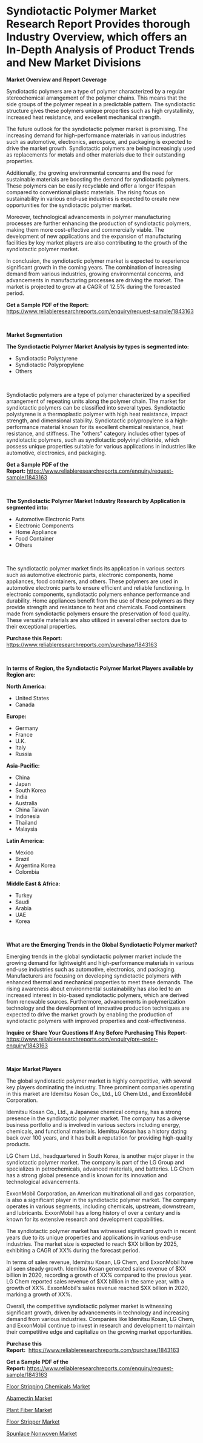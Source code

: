 <p><h1>Syndiotactic Polymer Market Research Report Provides thorough Industry Overview, which offers an In-Depth Analysis of Product Trends and New Market Divisions</h1></p><p><strong>Market Overview and Report Coverage</strong></p>
<p><p>Syndiotactic polymers are a type of polymer characterized by a regular stereochemical arrangement of the polymer chains. This means that the side groups of the polymer repeat in a predictable pattern. The syndiotactic structure gives these polymers unique properties such as high crystallinity, increased heat resistance, and excellent mechanical strength.</p><p>The future outlook for the syndiotactic polymer market is promising. The increasing demand for high-performance materials in various industries such as automotive, electronics, aerospace, and packaging is expected to drive the market growth. Syndiotactic polymers are being increasingly used as replacements for metals and other materials due to their outstanding properties.</p><p>Additionally, the growing environmental concerns and the need for sustainable materials are boosting the demand for syndiotactic polymers. These polymers can be easily recyclable and offer a longer lifespan compared to conventional plastic materials. The rising focus on sustainability in various end-use industries is expected to create new opportunities for the syndiotactic polymer market.</p><p>Moreover, technological advancements in polymer manufacturing processes are further enhancing the production of syndiotactic polymers, making them more cost-effective and commercially viable. The development of new applications and the expansion of manufacturing facilities by key market players are also contributing to the growth of the syndiotactic polymer market.</p><p>In conclusion, the syndiotactic polymer market is expected to experience significant growth in the coming years. The combination of increasing demand from various industries, growing environmental concerns, and advancements in manufacturing processes are driving the market. The market is projected to grow at a CAGR of 12.5% during the forecasted period.</p></p>
<p><strong>Get a Sample PDF of the Report:</strong> <a href="https://www.reliableresearchreports.com/enquiry/request-sample/1843163">https://www.reliableresearchreports.com/enquiry/request-sample/1843163</a></p>
<p>&nbsp;</p>
<p><strong>Market Segmentation</strong></p>
<p><strong>The Syndiotactic Polymer Market Analysis by types is segmented into:</strong></p>
<p><ul><li>Syndiotactic Polystyrene</li><li>Syndiotactic Polypropylene</li><li>Others</li></ul></p>
<p>&nbsp;</p>
<p><p>Syndiotactic polymers are a type of polymer characterized by a specified arrangement of repeating units along the polymer chain. The market for syndiotactic polymers can be classified into several types. Syndiotactic polystyrene is a thermoplastic polymer with high heat resistance, impact strength, and dimensional stability. Syndiotactic polypropylene is a high-performance material known for its excellent chemical resistance, heat resistance, and stiffness. The "others" category includes other types of syndiotactic polymers, such as syndiotactic polyvinyl chloride, which possess unique properties suitable for various applications in industries like automotive, electronics, and packaging.</p></p>
<p><strong>Get a Sample PDF of the Report:</strong>&nbsp;<a href="https://www.reliableresearchreports.com/enquiry/request-sample/1843163">https://www.reliableresearchreports.com/enquiry/request-sample/1843163</a></p>
<p>&nbsp;</p>
<p><strong>The Syndiotactic Polymer Market Industry Research by Application is segmented into:</strong></p>
<p><ul><li>Automotive Electronic Parts</li><li>Electronic Components</li><li>Home Appliance</li><li>Food Container</li><li>Others</li></ul></p>
<p>&nbsp;</p>
<p><p>The syndiotactic polymer market finds its application in various sectors such as automotive electronic parts, electronic components, home appliances, food containers, and others. These polymers are used in automotive electronic parts to ensure efficient and reliable functioning. In electronic components, syndiotactic polymers enhance performance and durability. Home appliances benefit from the use of these polymers as they provide strength and resistance to heat and chemicals. Food containers made from syndiotactic polymers ensure the preservation of food quality. These versatile materials are also utilized in several other sectors due to their exceptional properties.</p></p>
<p><strong>Purchase this Report:</strong>&nbsp; <a href="https://www.reliableresearchreports.com/purchase/1843163">https://www.reliableresearchreports.com/purchase/1843163</a></p>
<p>&nbsp;</p>
<p><strong>In terms of Region, the Syndiotactic Polymer Market Players available by Region are:</strong></p>
<p>
    <p> <strong> North America: </strong>
        <ul>
            <li>United States</li>
            <li>Canada</li>
        </ul>
        </p> 
    <p> <strong> Europe: </strong>
        <ul>
            <li>Germany</li>
            <li>France</li>
            <li>U.K.</li>
            <li>Italy</li>
            <li>Russia</li>
        </ul>
        </p> 
    <p> <strong> Asia-Pacific: </strong>
        <ul>
            <li>China</li>
            <li>Japan</li>
            <li>South Korea</li>
            <li>India</li>
            <li>Australia</li>
            <li>China Taiwan</li>
            <li>Indonesia</li>
            <li>Thailand</li>
            <li>Malaysia</li>
        </ul>
        </p> 
    <p> <strong> Latin America: </strong>
        <ul>
            <li>Mexico</li>
            <li>Brazil</li>
            <li>Argentina Korea</li>
            <li>Colombia</li>
        </ul>
        </p> 
    <p> <strong> Middle East & Africa: </strong>
        <ul>
            <li>Turkey</li>
            <li>Saudi</li>
            <li>Arabia</li>
            <li>UAE</li>
            <li>Korea</li>
        </ul>
    </p>
    </p>
<p>&nbsp;</p>
<p><strong>What are the Emerging Trends in the Global Syndiotactic Polymer market?</strong></p>
<p><p>Emerging trends in the global syndiotactic polymer market include the growing demand for lightweight and high-performance materials in various end-use industries such as automotive, electronics, and packaging. Manufacturers are focusing on developing syndiotactic polymers with enhanced thermal and mechanical properties to meet these demands. The rising awareness about environmental sustainability has also led to an increased interest in bio-based syndiotactic polymers, which are derived from renewable sources. Furthermore, advancements in polymerization technology and the development of innovative production techniques are expected to drive the market growth by enabling the production of syndiotactic polymers with improved properties and cost-effectiveness.</p></p>
<p><strong>Inquire or Share Your Questions If Any Before Purchasing This Report</strong>- <a href="https://www.reliableresearchreports.com/enquiry/pre-order-enquiry/1843163">https://www.reliableresearchreports.com/enquiry/pre-order-enquiry/1843163</a></p>
<p>&nbsp;</p>
<p><strong>Major Market Players</strong></p>
<p><p>The global syndiotactic polymer market is highly competitive, with several key players dominating the industry. Three prominent companies operating in this market are Idemitsu Kosan Co., Ltd., LG Chem Ltd., and ExxonMobil Corporation.</p><p>Idemitsu Kosan Co., Ltd., a Japanese chemical company, has a strong presence in the syndiotactic polymer market. The company has a diverse business portfolio and is involved in various sectors including energy, chemicals, and functional materials. Idemitsu Kosan has a history dating back over 100 years, and it has built a reputation for providing high-quality products.</p><p>LG Chem Ltd., headquartered in South Korea, is another major player in the syndiotactic polymer market. The company is part of the LG Group and specializes in petrochemicals, advanced materials, and batteries. LG Chem has a strong global presence and is known for its innovation and technological advancements.</p><p>ExxonMobil Corporation, an American multinational oil and gas corporation, is also a significant player in the syndiotactic polymer market. The company operates in various segments, including chemicals, upstream, downstream, and lubricants. ExxonMobil has a long history of over a century and is known for its extensive research and development capabilities.</p><p>The syndiotactic polymer market has witnessed significant growth in recent years due to its unique properties and applications in various end-use industries. The market size is expected to reach $XX billion by 2025, exhibiting a CAGR of XX% during the forecast period.</p><p>In terms of sales revenue, Idemitsu Kosan, LG Chem, and ExxonMobil have all seen steady growth. Idemitsu Kosan generated sales revenue of $XX billion in 2020, recording a growth of XX% compared to the previous year. LG Chem reported sales revenue of $XX billion in the same year, with a growth of XX%. ExxonMobil's sales revenue reached $XX billion in 2020, marking a growth of XX%.</p><p>Overall, the competitive syndiotactic polymer market is witnessing significant growth, driven by advancements in technology and increasing demand from various industries. Companies like Idemitsu Kosan, LG Chem, and ExxonMobil continue to invest in research and development to maintain their competitive edge and capitalize on the growing market opportunities.</p></p>
<p><strong>Purchase this Report:</strong>&nbsp;&nbsp;<a href="https://www.reliableresearchreports.com/purchase/1843163">https://www.reliableresearchreports.com/purchase/1843163</a></p>
<p></p>
<p><strong>Get a Sample PDF of the Report:</strong>&nbsp;<a href="https://www.reliableresearchreports.com/enquiry/request-sample/1843163">https://www.reliableresearchreports.com/enquiry/request-sample/1843163</a></p>
<p><p><a href="https://github.com/lilstefpacute/Market-Research-Report-List-2/blob/main/floor-stripping-chemicals-market.md">Floor Stripping Chemicals Market</a></p><p><a href="https://github.com/AKSHATREPORTPRIME/Market-Research-Report-List-2/blob/main/abamectin-market.md">Abamectin Market</a></p><p><a href="https://github.com/FassouRP/Market-Research-Report-List-2/blob/main/plant-fiber-market.md">Plant Fiber Market</a></p><p><a href="https://github.com/rexevange/Market-Research-Report-List-2/blob/main/floor-stripper-market.md">Floor Stripper Market</a></p><p><a href="https://github.com/Chiragrp26/Market-Research-Report-List-2/blob/main/spunlace-nonwoven-market.md">Spunlace Nonwoven Market</a></p></p>